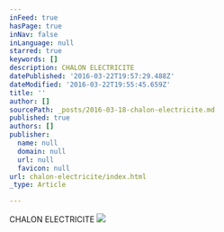 ```yaml
---
inFeed: true
hasPage: true
inNav: false
inLanguage: null
starred: true
keywords: []
description: CHALON ELECTRICITE
datePublished: '2016-03-22T19:57:29.488Z'
dateModified: '2016-03-22T19:55:45.659Z'
title: ''
author: []
sourcePath: _posts/2016-03-18-chalon-electricite.md
published: true
authors: []
publisher:
  name: null
  domain: null
  url: null
  favicon: null
url: chalon-electricite/index.html
_type: Article

---
```

CHALON ELECTRICITE
![](https://s3-us-west-2.amazonaws.com/the-grid-img/p/f70f4a847e8abc3d3db78bf8f9c6da966b25f934.jpg)